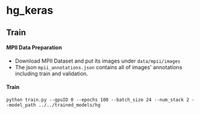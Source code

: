 # hg_keras
## Train
#### MPII Data Preparation
- Download MPII Dataset and put its images under `data/mpii/images`
- The json `mpii_annotations.json` contains all of images' annotations including train and validation.

#### Train
```
python train.py --gpuID 0 --epochs 100 --batch_size 24 --num_stack 2 --model_path ../../trained_models/hg
```

